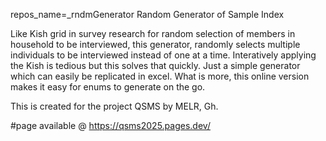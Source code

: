 repos_name=_rndmGenerator
Random Generator of Sample Index
 
Like Kish grid in survey research for random selection of members in household to be interviewed, this generator, randomly selects multiple individuals to be interviewed instead of one at a time. Interatively applying the Kish is tedious but this solves that quickly. Just a simple generator which can easily be replicated in excel. What is more, this online version makes it easy for enums to generate on the go. 

This is created for the project QSMS by MELR, Gh.

#page available @  https://qsms2025.pages.dev/
